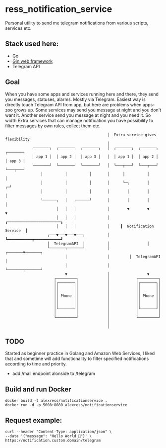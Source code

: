 # ress_notification_service

Personal utility to send me telegram notifications from various scripts, services etc.

## Stack used here:
- Go
- [Gin web framework](https://github.com/gin-gonic/gin)
- Telegram API

## Goal

When you have some apps and services running here and there, they send you messages, statuses, alarms. Mostly via Telegram. Easiest way is directly touch Telegram API from app, but here are problems when apps-zoo grows up. Some services may send you message at night and you don't want it. Another service send you message at night and you need it. So width Extra services that can manage notification you have possibility to filter messages by own rules, collect them etc.


                                                  │  Extra service gives flexibility   
                                                  │                                 
                ┌───────┐  ┌───────┐  ┌───────┐   │  ┌───────┐  ┌───────┐  ┌───────┐
                │ app 1 │  │ app 2 │  │ app 3 │   │  │ app 1 │  │ app 2 │  │ app 3 │
                └───────┘  └───────┘  └───────┘   │  └───┬───┘  └───┬───┘  └───┬───┘
                    │          │          │       │      │          │          │    
                    │          │          │       │      └─┐        │        ┌─┘    
                    │          │          │       │        │        │        │      
                    └──────┐   │   ┌──────┘       │        │        │        │      
                           │   │   │              │        ▼        ▼        ▼      
                           │   │   │              │     ┏━━━━━━━━━━━━━━━━━━━━━━━━┓  
                           │   │   │              │     ┃  Notification Service  ┃  
                       ┌───▼───▼───▼───┐          │     ┗━━━━━━━━━━━┳━━━━━━━━━━━━┛  
                       │  TelegramAPI  │          │                 │               
                       └───────┬───────┘          │         ┌───────▼───────┐       
                               │                  │         │  TelegramAPI  │       
                               │                  │         └───────┬───────┘       
                               ▼                  │                 ▼               
                          ┌─────────┐             │            ┌─────────┐          
                          │┌───────┐│             │            │┌───────┐│          
                          ││       ││             │            ││       ││          
                          ││       ││             │            ││       ││          
                          ││ Phone ││             │            ││ Phone ││          
                          ││       ││             │            ││       ││          
                          ││       ││             │            ││       ││          
                          │└───────┘│             │            │└───────┘│          
                          │         │             │            │         │          
                          └─────────┘             │            └─────────┘          
                                                  │                                 
                                                  │                                 


## TODO

Started as beginner practice in Golang and Amazon Web Services, I liked that and sometime will add functionality to filter specified notifications according to time and priority.

- add /mail endpoint alonside to /telegram

## Build and run Docker

    docker build -t alexress/notificationservice .
    docker run -d -p 5008:8080 alexress/notificationservice

## Request example:
    curl --header "Content-Type: application/json" \
    --data '{"message": "Hello World 🐶"}' \
    https://notification.custom.domain/telegram
